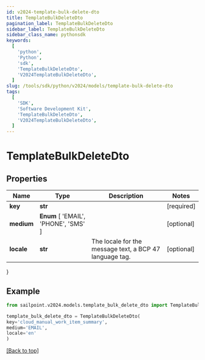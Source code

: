 ```yaml
---
id: v2024-template-bulk-delete-dto
title: TemplateBulkDeleteDto
pagination_label: TemplateBulkDeleteDto
sidebar_label: TemplateBulkDeleteDto
sidebar_class_name: pythonsdk
keywords:
  [
    'python',
    'Python',
    'sdk',
    'TemplateBulkDeleteDto',
    'V2024TemplateBulkDeleteDto',
  ]
slug: /tools/sdk/python/v2024/models/template-bulk-delete-dto
tags:
  [
    'SDK',
    'Software Development Kit',
    'TemplateBulkDeleteDto',
    'V2024TemplateBulkDeleteDto',
  ]
---
```


# TemplateBulkDeleteDto

## Properties

| Name | Type | Description | Notes |
| --- | --- | --- | --- |
| **key** | **str** |  | [required] |
| **medium** | **Enum** [ 'EMAIL', 'PHONE', 'SMS' ] |  | [optional] |
| **locale** | **str** | The locale for the message text, a BCP 47 language tag. | [optional] |

}

## Example

```python
from sailpoint.v2024.models.template_bulk_delete_dto import TemplateBulkDeleteDto

template_bulk_delete_dto = TemplateBulkDeleteDto(
key='cloud_manual_work_item_summary',
medium='EMAIL',
locale='en'
)

```

[[Back to top]](#)
